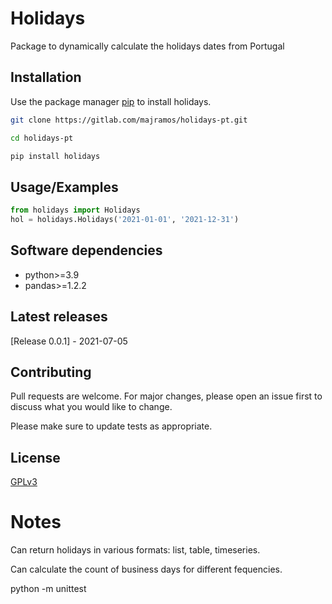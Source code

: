 # Holidays

Package to dynamically calculate the holidays dates from Portugal


## Installation
Use the package manager [pip](https://pip.pypa.io/en/stable/) to install holidays.

```bash
git clone https://gitlab.com/majramos/holidays-pt.git

cd holidays-pt

pip install holidays
```


## Usage/Examples
```python
from holidays import Holidays
hol = holidays.Holidays('2021-01-01', '2021-12-31')
```


## Software dependencies
- python>=3.9
- pandas>=1.2.2


## Latest releases
[Release 0.0.1] - 2021-07-05


## Contributing
Pull requests are welcome. For major changes, please open an issue first to discuss what you would like to change.

Please make sure to update tests as appropriate.

## License
[GPLv3](https://choosealicense.com/licenses/gpl-3.0/)


# Notes

Can return holidays in various formats: list, table, timeseries.

Can calculate the count of business days for different fequencies.

python -m unittest
